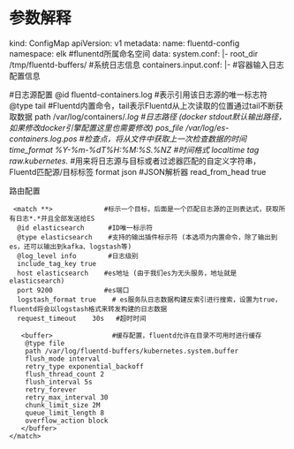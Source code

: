# 参数解释
 
kind: ConfigMap
apiVersion: v1
metadata:
  name: fluentd-config            
  namespace: elk                    #flunentd所属命名空间
data:
  system.conf: |-
    <system>
      root_dir /tmp/fluentd-buffers/      #系统日志信息
    </system>
  containers.input.conf: |-              #容器输入日志配置信息
 
 
#日志源配置
    <source>
      @id fluentd-containers.log         #表示引用该日志源的唯一标志符
      @type tail                         #Fluentd内置命令，tail表示Fluentd从上次读取的位置通过tail不断获取数据
      path /var/log/containers/*.log     #日志路径 (docker stdout默认输出路径，如果修改docker引擎配置这里也需要修改)
      pos_file /var/log/es-containers.log.pos  #检查点，将从文件中获取上一次检查数据的时间
      time_format %Y-%m-%dT%H:%M:%S.%NZ   #时间格式
      localtime
      tag raw.kubernetes.*               #用来将日志源与目标或者过滤器匹配的自定义字符串，Fluentd匹配源/目标标签
      format json                        #JSON解析器
      read_from_head true    
    </source>
 
 
路由配置
   
     <match **>             #标示一个目标，后面是一个匹配日志源的正则表达式，获取所有日志*.*并且全部发送给ES
      @id elasticsearch      #ID唯一标示符
      @type elasticsearch    #支持的输出插件标示符 (本选项为内置命令，除了输出到es，还可以输出到kafka、logstash等)
      @log_level info        #日志级别
      include_tag_key true    
      host elasticsearch    #es地址 (由于我们es为无头服务，地址就是elasticsearch)
      port 9200             #es端口
      logstash_format true    # es服务队日志数据构建反索引进行搜索，设置为true，fluentd将会以logstash格式来转发构建的日志数据
      request_timeout    30s   #超时时间
 
       <buffer>               #缓存配置，fluentd允许在目录不可用时进行缓存
        @type file
        path /var/log/fluentd-buffers/kubernetes.system.buffer
        flush_mode interval
        retry_type exponential_backoff
        flush_thread_count 2
        flush_interval 5s
        retry_forever
        retry_max_interval 30
        chunk_limit_size 2M
        queue_limit_length 8
        overflow_action block
       </buffer>
    </match>
